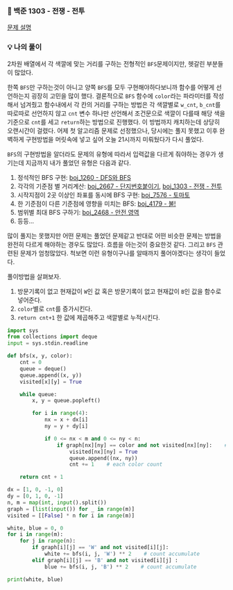 ### 📌 백준 1303 - 전쟁 - 전투
<a href='https://www.acmicpc.net/problem/1303'>문제 설명</a>

### 💡 나의 풀이
2차원 배열에서 각 색깔에 맞는 거리를 구하는 전형적인 `BFS`문제이지만, 헷갈린 부분들이 많았다.

한쪽 `BFS`만 구하는것이 아니고 양쪽 `BFS`를 모두 구현해야하다보니까 함수를 어떻게 선언하는지 굉장히 고민을 많이 했다.
결론적으로 `BFS` 함수에 `color`라는 파라미터를 작성해서 넘겨줬고 함수내에서 각 칸의 거리를 구하는 방법은 각 색깔별로 `w_cnt`, `b_cnt`를 따로따로 선언하지 않고 `cnt` 변수 하나만 선언해서 조건문으로 색깔이 다를때 해당 색을 기준으로 `cnt`를 세고 `return`하는 방법으로 진행했다. 이 방법까지 캐치하는데 상당히 오랜시간이 걸렸다. 어제 첫 알고리즘 문제로 선정했으나, 당시에는 풀지 못했고 이후 완벽하게 구현방법을 머릿속에 넣고 싶어 오늘 21시까지 미뤄뒀다가 다시 풀었다.

`BFS`의 구현방법을 알더라도 문제의 유형에 따라서 입력값을 다르게 줘야하는 경우가 생기는데 지금까지 내가 풀었던 유형은 다음과 같다.
1. 정석적인 BFS 구현: <a href='https://www.acmicpc.net/problem/1260'>boj_1260 - DFS와 BFS</a>
2. 각각의 기준점 별 거리계산: <a href='https://www.acmicpc.net/problem/2667'>boj_2667 - 단지번호붙이기</a>, <a href='https://www.acmicpc.net/problem/1303'>boj_1303 - 전쟁 - 전투</a>
3. 시작지점이 2곳 이상인 좌표를 동시에 BFS 구현: <a href='https://www.acmicpc.net/problem/7576'>boj_7576 - 토마토</a>
4. 한 기준점이 다른 기준점에 영향을 미치는 BFS: <a href='https://www.acmicpc.net/problem/4179'>boj_4179 - 불!</a>
5. 범위별 최대 BFS 구하기: <a href='https://www.acmicpc.net/problem/2468'>boj_2468 - 안전 영역</a>
6. 등등...

많이 풀지는 못했지만 어떤 문제는 풀었던 문제같고 반대로 어떤 비슷한 문제는 방법을 완전히 다르게 해야하는 경우도 많았다. 흐름을 아는것이 중요한것 같다. 그리고 `BFS` 관련된 문제가 엄청많았다. 척보면 이런 유형이구나를 알때까지 풀어야겠다는 생각이 들었다. 

풀이방법을 살펴보자.
1. 방문기록이 없고 현재값이 `W`인 값 혹은 방문기록이 없고 현재값이 `B`인 값을 함수로 넣어준다.
2. `color`별로 `cnt`를 증가시킨다.
3. `return cnt+1` 한 값에 제곱해주고 색깔별로 누적시킨다.

```python
import sys
from collections import deque
input = sys.stdin.readline

def bfs(x, y, color):
    cnt = 0
    queue = deque()
    queue.append((x, y))
    visited[x][y] = True

    while queue:
        x, y = queue.popleft()

        for i in range(4):
            nx = x + dx[i]
            ny = y + dy[i]

            if 0 <= nx < m and 0 <= ny < n:
                if graph[nx][ny] == color and not visited[nx][ny]:    # each color check
                    visited[nx][ny] = True
                    queue.append((nx, ny))
                    cnt += 1    # each color count

    return cnt + 1

dx = [1, 0, -1, 0]
dy = [0, 1, 0, -1]
n, m = map(int, input().split())
graph = [list(input()) for _ in range(m)]
visited = [[False] * n for i in range(m)]

white, blue = 0, 0
for i in range(m):
    for j in range(n):
        if graph[i][j] == 'W' and not visited[i][j]:
            white += bfs(i, j, 'W') ** 2    # count accumulate
        elif graph[i][j] == 'B' and not visited[i][j] :
            blue += bfs(i, j, 'B') ** 2    # count accumulate

print(white, blue)
```
